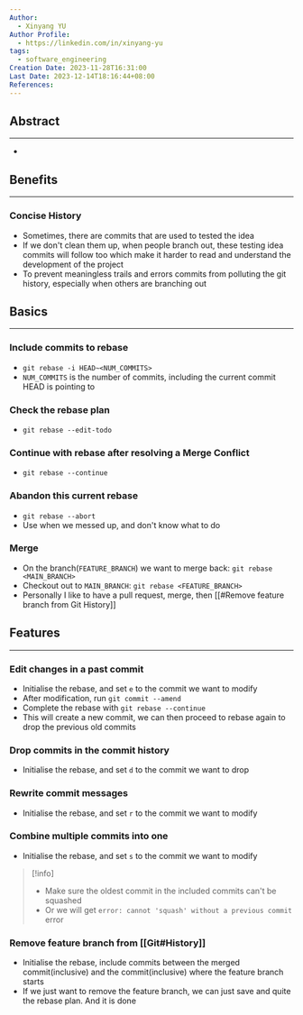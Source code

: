 ```yaml
---
Author:
  - Xinyang YU
Author Profile:
  - https://linkedin.com/in/xinyang-yu
tags:
  - software_engineering
Creation Date: 2023-11-28T16:31:00
Last Date: 2023-12-14T18:16:44+08:00
References:
---
```

## Abstract
---
- 


## Benefits
---
### Concise History
- Sometimes, there are commits that are used to tested the idea
- If we don't clean them up, when people branch out, these testing idea commits will follow too which make it harder to read and understand the development of the project
- To prevent meaningless trails and errors commits from polluting the git history, especially when others are branching out

## Basics
---
### Include commits to rebase
- `git rebase -i HEAD~<NUM_COMMITS>`
- `NUM_COMMITS` is the number of commits, including the current commit HEAD is pointing to
### Check the rebase plan
- `git rebase --edit-todo`
### Continue with rebase after resolving a Merge Conflict
- `git rebase --continue`
### Abandon this current rebase
- `git rebase --abort`
- Use when we messed up, and don't know what to do
### Merge 
- On the branch(`FEATURE_BRANCH`) we want to merge back: `git rebase <MAIN_BRANCH>`
- Checkout out to `MAIN_BRANCH`: `git rebase <FEATURE_BRANCH>`
- Personally I like to have a pull request, merge, then [[#Remove feature branch from Git History]]


## Features
---
### Edit changes in a past commit
- Initialise the rebase, and set `e` to the commit we want to modify
- After modification, run `git commit --amend`
- Complete the rebase with `git rebase --continue`
- This will create a new commit, we can then proceed to rebase again to drop the previous old commits
### Drop commits in the commit history
- Initialise the rebase, and set `d` to the commit we want to drop
### Rewrite commit messages
- Initialise the rebase, and set `r` to the commit we want to modify
### Combine multiple commits into one
- Initialise the rebase, and set `s` to the commit we want to modify
>[!info]
>- Make sure the oldest commit in the included commits can't be squashed 
>- Or we will get `error: cannot 'squash' without a previous commit` error
### Remove feature branch from [[Git#History]]
- Initialise the rebase, include commits between the merged commit(inclusive) and the commit(inclusive) where the feature branch starts 
- If we just want to remove the feature branch, we can just save and quite the rebase plan. And it is done